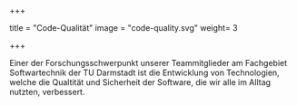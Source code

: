 +++

title = "Code-Qualität"
image = "code-quality.svg"
weight= 3

+++

Einer der Forschungsschwerpunkt unserer Teammitglieder am Fachgebiet Softwartechnik der TU Darmstadt ist die Entwicklung von Technologien, welche die Qualtität und Sicherheit der Software, die wir alle im Alltag nutzten, verbessert.